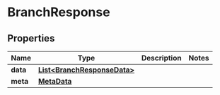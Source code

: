 
# BranchResponse

## Properties
Name | Type | Description | Notes
------------ | ------------- | ------------- | -------------
**data** | [**List&lt;BranchResponseData&gt;**](BranchResponseData.md) |  | 
**meta** | [**MetaData**](MetaData.md) |  | 



